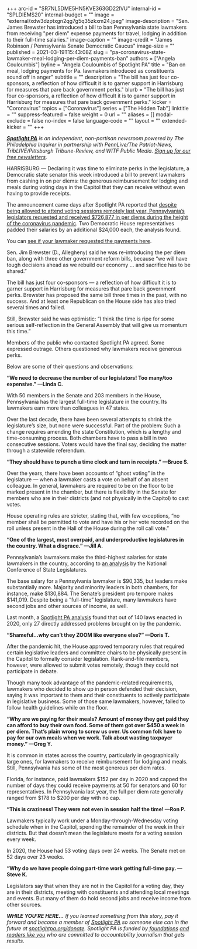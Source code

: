 +++
arc-id = "SR7NL5DME5HN5KVE363GD22IVU"
internal-id = "SPLDIEMS20"
internal-budget = ""
image = "external/xdw3dzptxgn2qg7g5q35zkxm24.jpeg"
image-description = "Sen. James Brewster has introduced a bill to ban Pennsylvania state lawmakers from receiving \"per diem\" expense payments for travel, lodging in addition to their full-time salaries."
image-caption = ""
image-credit = "James Robinson / Pennsylvania Senate Democratic Caucus"
image-size = ""
published = 2021-03-19T15:43:08Z
slug = "pa-coronavirus-state-lawmaker-meal-lodging-per-diem-payments-ban"
authors = ["Angela Couloumbis"]
byline = "Angela Couloumbis of Spotlight PA"
title = "Ban on meal, lodging payments for Pa. lawmakers introduced as constituents sound off in anger"
subtitle = ""
description = "The bill has just four co-sponsors, a reflection of how difficult it is to garner support in Harrisburg for measures that pare back government perks."
blurb = "The bill has just four co-sponsors, a reflection of how difficult it is to garner support in Harrisburg for measures that pare back government perks."
kicker = "Coronavirus"
topics = ["Coronavirus"]
series = ["The Hidden Tab"]
linktitle = ""
suppress-featured = false
weight = 0
url = ""
aliases = []
modal-exclude = false
no-index = false
language-code = ""
layout = ""
extended-kicker = ""
+++

<a href="https://www.spotlightpa.org/"><i><b>Spotlight PA</b></i></a><i> is an independent, non-partisan newsroom powered by The Philadelphia Inquirer in partnership with PennLive/The Patriot-News, TribLIVE/Pittsburgh Tribune-Review, and WITF Public Media. </i><a href="https://www.spotlightpa.org/newsletters"><i>Sign up for our free newsletters</i></a><i>.</i>

HARRISBURG — Declaring it was time to eliminate perks in the legislature, a Democratic state senator this week introduced a bill to prevent lawmakers from cashing in on per diems: the generous reimbursement for lodging and meals during voting days in the Capitol that they can receive without even having to provide receipts.

The announcement came days after Spotlight PA reported that <a href="https://www.spotlightpa.org/news/2021/03/pa-coronavirus-lawmakers-legislature-expenses-highest-paid-united-states/" target=_blank>despite being allowed to attend voting sessions remotely last year, Pennsylvania’s legislators requested and received $726,877 in per diems during the height of the coronavirus pandemic</a>. Two Democratic House representatives padded their salaries by an additional $24,000 each, the analysis found.

You can <a href="https://www.spotlightpa.org/news/2021/03/pa-coronavirus-state-lawmaker-per-diem-expense-payments-lookup-full-list/" target=_blank>see if your lawmaker requested the payments here</a>.

<script src="https://www.spotlightpa.org/embed.js" async></script><div data-spl-embed-version="1" data-spl-src="https://www.spotlightpa.org/embeds/donate/?teaser_text=Help%20us%20hold%20lawmakers%20of%20both%20parties%20in%20Harrisburg%20accountable%20for%20their%20actions%20by%20becoming%20a%20member%20of%20Spotlight%20PA%20now.&cta_text=YES%2C%20I%20VALUE%20THIS%20WORK&eyebrow_text=JOURNALISM%20WORTH%20SUPPORTING"></div>

Sen. Jim Brewster (D., Allegheny) said he was re-introducing the per diem ban, along with three other government reform bills, because “we will have tough decisions ahead as we rebuild our economy … and sacrifice has to be shared.”

The bill has just four co-sponsors — a reflection of how difficult it is to garner support in Harrisburg for measures that pare back government perks. Brewster has proposed the same bill three times in the past, with no success. And at least one Republican on the House side has also tried several times and failed.

Still, Brewster said he was optimistic: “I think the time is ripe for some serious self-reflection in the General Assembly that will give us momentum this time.”

Members of the public who contacted Spotlight PA agreed. Some expressed outrage. Others questioned why lawmakers receive generous perks.

Below are some of their questions and observations:

<b>“We need to decrease the number of our legislators! Too many/too expensive.” —Linda C.</b>

With 50 members in the Senate and 203 members in the House, Pennsylvania has the largest full-time legislature in the country. Its lawmakers earn more than colleagues in 47 states.

Over the last decade, there have been several attempts to shrink the legislature’s size, but none were successful. Part of the problem: Such a change requires amending the state Constitution, which is a lengthy and time-consuming process. Both chambers have to pass a bill in two consecutive sessions. Voters would have the final say, deciding the matter through a statewide referendum.

<b>“They should have to punch a time clock and turn in receipts.” —Bruce S.</b>

Over the years, there have been accounts of “ghost voting” in the legislature — when a lawmaker casts a vote on behalf of an absent colleague. In general, lawmakers are required to be on the floor to be marked present in the chamber, but there is flexibility in the Senate for members who are in their districts (and not physically in the Capitol) to cast votes.

House operating rules are stricter, stating that, with few exceptions, “no member shall be permitted to vote and have his or her vote recorded on the roll unless present in the Hall of the House during the roll call vote.”

<script src="https://www.spotlightpa.org/embed.js" async></script><div data-spl-embed-version="1" data-spl-src="https://www.spotlightpa.org/embeds/newsletter/"></div>

<b>“One of the largest, most overpaid, and underproductive legislatures in the country. What a disgrace.” —Jill A.</b>

Pennsylvania’s lawmakers make the third-highest salaries for state lawmakers in the country, according to <a href="https://www.ncsl.org/research/about-state-legislatures/the-legislative-pay-problem636360604.aspx">an analysis</a> by the National Conference of State Legislatures.

The base salary for a Pennsylvania lawmaker is $90,335, but leaders make substantially more. Majority and minority leaders in both chambers, for instance, make $130,884. The Senate’s president pro tempore makes $141,019. Despite being a “full-time” legislature, many lawmakers have second jobs and other sources of income, as well.

Last month, a <a href="https://www.spotlightpa.org/news/2021/02/pennsylvania-legislature-tom-wolf-coronavirus-laws-2020-analysis/">Spotlight PA analysis</a> found that out of 140 laws enacted in 2020, only 27 directly addressed problems brought on by the pandemic.

<b>“Shameful...why can’t they ZOOM like everyone else?” —Doris T.</b>

After the pandemic hit, the House approved temporary rules that required certain legislative leaders and committee chairs to be physically present in the Capitol to formally consider legislation. Rank-and-file members, however, were allowed to submit votes remotely, though they could not participate in debate.

Though many took advantage of the pandemic-related requirements, lawmakers who decided to show up in person defended their decision, saying it was important to them and their constituents to actively participate in legislative business. Some of those same lawmakers, however, failed to follow health guidelines while on the floor.

<b>“Why are we paying for their meals? Amount of money they get paid they can afford to buy their own food. Some of them got over $450 a week in per diem. That’s plain wrong to screw us over. Us common folk have to pay for our own meals when we work. Talk about wasting taxpayer money.” —Greg Y.</b>

It is common in states across the country, particularly in geographically large ones, for lawmakers to receive reimbursement for lodging and meals. Still, Pennsylvania has some of the most generous per diem rates.

Florida, for instance, paid lawmakers $152 per day in 2020 and capped the number of days they could receive payments at 50 for senators and 60 for representatives. In Pennsylvania last year, the full per diem rate generally ranged from $178 to $200 per day with no cap.

<b>“This is craziness! They were not even in session half the time! —Ron P.</b>

Lawmakers typically work under a Monday-through-Wednesday voting schedule when in the Capitol, spending the remainder of the week in their districts. But that doesn’t mean the legislature meets for a voting session every week.

In 2020, the House had 53 voting days over 24 weeks. The Senate met on 52 days over 23 weeks.

<b>“Why do we have people doing part-time work getting full-time pay. —Steve K.</b>

Legislators say that when they are not in the Capitol for a voting day, they are in their districts, meeting with constituents and attending local meetings and events. But many of them do hold second jobs and receive income from other sources.

<i><b>WHILE YOU’RE HERE...</b></i><i> If you learned something from this story, pay it forward and become a member of </i><a href="https://www.spotlightpa.org/"><i>Spotlight PA</i></a><i> so someone else can in the future at </i><a href="https://www.spotlightpa.org/donate"><i>spotlightpa.org/donate</i></a><i>. Spotlight PA is funded by</i><a href="https://www.spotlightpa.org/support"><i> foundations</i></a><i> </i><a href="https://www.spotlightpa.org/support"><i>and readers like you</i></a><i> who are committed to accountability journalism that gets results.</i>
